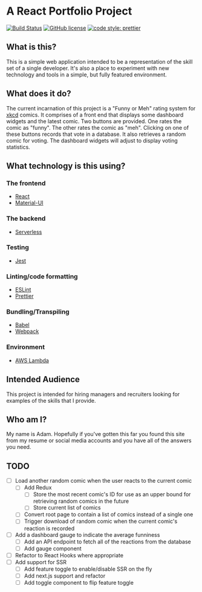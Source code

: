 # A React Portfolio Project

[![Build Status](https://travis-ci.com/yadam/portfolio.svg?branch=master)](https://travis-ci.com/yadam/portfolio) [![GitHub license](https://img.shields.io/badge/license-MIT-blue.svg)](https://github.com/yadam/portfolio/blob/master/LICENSE) [![code style: prettier](https://img.shields.io/badge/code_style-prettier-ff69b4.svg?style=flat-square)](https://github.com/prettier/prettier)

## What is this?

This is a simple web application intended to be a representation of the skill set of a single developer. It's also a place to experiment with new technology and tools in a simple, but fully featured environment.

## What does it do?

The current incarnation of this project is a "Funny or Meh" rating system for [xkcd](https://xkcd.com/) comics. It comprises of a front end that displays some dashboard widgets and the latest comic. Two buttons are provided. One rates the comic as "funny". The other rates the comic as "meh". Clicking on one of these buttons records that vote in a database. It also retrieves a random comic for voting. The dashboard widgets will adjust to display voting statistics.

## What technology is this using?

### The frontend

- [React](https://reactjs.org/)
- [Material-UI](https://material-ui.com/)

### The backend

- [Serverless](https://serverless.com/)

### Testing

- [Jest](https://jestjs.io/)

### Linting/code formatting

- [ESLint](https://eslint.org/)
- [Prettier](https://prettier.io/)

### Bundling/Transpiling

- [Babel](https://babeljs.io/)
- [Webpack](https://webpack.js.org/)

### Environment

- [AWS Lambda](https://aws.amazon.com/lambda/)

## Intended Audience

This project is intended for hiring managers and recruiters looking for examples of the skills that I provide.

## Who am I?

My name is Adam. Hopefully if you've gotten this far you found this site from my resume or social media accounts and you have all of the answers you need.

## TODO

- [ ] Load another random comic when the user reacts to the current comic
  - [ ] Add Redux
    - [ ] Store the most recent comic's ID for use as an upper bound for retrieving random comics in the future
    - [ ] Store current list of comics
  - [ ] Convert root page to contain a list of comics instead of a single one
  - [ ] Trigger download of random comic when the current comic's reaction is recorded
- [ ] Add a dashboard gauge to indicate the average funniness
  - [ ] Add an API endpoint to fetch all of the reactions from the database
  - [ ] Add gauge component
- [ ] Refactor to React Hooks where appropriate
- [ ] Add support for SSR
  - [ ] Add feature toggle to enable/disable SSR on the fly
  - [ ] Add next.js support and refactor
  - [ ] Add toggle component to flip feature toggle
